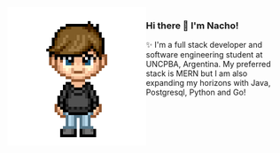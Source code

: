 <img align="left" src="images/avatar.png">

### Hi there 👋 I'm Nacho!

✨ I'm a full stack developer and software engineering student at UNCPBA, Argentina. My preferred stack is MERN but I am also expanding my horizons with Java, Postgresql, Python and Go!
<br>
